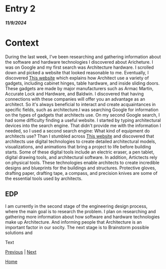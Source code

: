 # Entry 2
##### 11/9/2024
# Context
During the last week, I've been researching and gathering information about the software and hardware technologies I discovered about Aricheture. I was on Google and my first search was Architecture hardware. I scrolled down and picked a website that looked reasonable to me. Eventually, I discovered [This website](https://www.eleganceinhardware.com/arch-hardware) which explains how Architect use a variety of gadgets, including cabinet hinges, table hardware, and inside sliding doors. These gadgets are made by major manufacturers such as Armac Martin, Accurate Lock and Hardware, and Baldwin. I discovered that having connections with these companies will offer you an advantage as an architect. So it's always beneficial to interact and create acquaintances in specific fields, such as architecture.I was searching Google for information on the types of gadgets that architects use. On my second Google search, I had some difficulty finding a useful website. I started by typing architectural devices into the search engine. That didn't provide me with the information I needed, so I used a second search engine: What kind of equipment do architects use? Than I stumbled across [This website](https://www.hellobonsai.com/blog/tools-that-architects-use) and discovered that architects use digital technologies to create detailed architectural models, visualizations, and animations that bring a project to life before building starts. Some of these digital tools include an electric eraser, a pen tablet, digital drawing tools, and architectural software. In addition, Artictects rely on physical tools. These technologies enable architects to create incredible designs and blueprints for the buildings and structures. Protective gloves, drafting paper, drafting tape, a compass, and precision knives are some of the essential tools used by architects. 

## EDP 
I am currently in the second stage of the engineering design process, where the main goal is to research the problem. I plan on researching and gathering more information about how software and hardware technologies make up Architecture. And informing people that Architecture is an important factor in our socity. The next stage is to Brainstorm possible solutions and


Text

[Previous](entry01.md) | [Next](entry03.md)

[Home](../README.md)
